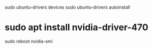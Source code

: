 sudo ubuntu-drivers devices
sudo ubuntu-drivers autoinstall
# sudo apt install nvidia-driver-470
sudo reboot
nvidia-smi

